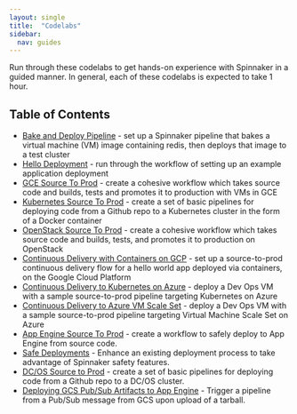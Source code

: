 ```yaml
---
layout: single
title:  "Codelabs"
sidebar:
  nav: guides
---
```


Run through these codelabs to get hands-on experience with Spinnaker in a guided manner. In general, each of these codelabs is expected to take 1 hour.

## Table of Contents

* [Bake and Deploy Pipeline](./bake-and-deploy-pipeline/) - set up a Spinnaker pipeline that bakes a virtual machine (VM) image containing redis, then deploys that image to a test cluster
* [Hello Deployment](./hello-deployment/) - run through the workflow of setting up an example application deployment 
* [GCE Source To Prod](./gce-source-to-prod/) - create a cohesive workflow which takes source code and builds, tests and promotes it to production with VMs in GCE
* [Kubernetes Source To Prod](./kubernetes-source-to-prod/) - create a set of basic pipelines for deploying code from a Github repo to a Kubernetes cluster in the form of a Docker container
* [OpenStack Source To Prod](./openstack-source-to-prod/) - create a cohesive workflow which takes source code and builds, tests, and promotes it to production on OpenStack
* [Continuous Delivery with Containers on GCP](./gcp-kubernetes-source-to-prod/) - set up a source-to-prod continuous delivery flow for a hello world app deployed via containers, on the Google Cloud Platform
* [Continuous Delivery to Kubernetes on Azure](./azure-kubernetes-source-to-prod/) - deploy a Dev Ops VM with a sample source-to-prod pipeline targeting Kubernetes on Azure
* [Continuous Delivery to Azure VM Scale Set](./azure-vmss-source-to-prod/) - deploy a Dev Ops VM with a sample source-to-prod pipeline targeting Virtual Machine Scale Set on Azure 
* [App Engine Source To Prod](./appengine-source-to-prod/) - create a workflow to safely deploy to App Engine from source code.
* [Safe Deployments](./safe-deployments) - Enhance an existing deployment process to take advantage of Spinnaker safety features.
* [DC/OS Source to Prod](./dcos-source-to-prod) - create a set of basic pipelines for deploying code from a Github repo to a DC/OS cluster.
* [Deploying GCS Pub/Sub Artifacts to App Engine](./pubsub-to-appengine/) - Trigger a pipeline from a Pub/Sub message from GCS upon upload of a tarball.